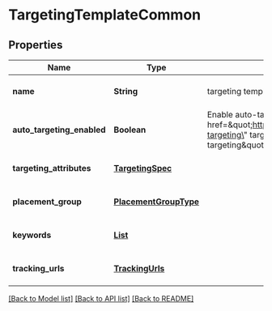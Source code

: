 # TargetingTemplateCommon
## Properties

| Name | Type | Description | Notes |
|------------ | ------------- | ------------- | -------------|
| **name** | **String** | targeting template name | [optional] [default to null] |
| **auto\_targeting\_enabled** | **Boolean** | Enable auto-targeting for ad group. Also known as &lt;a href&#x3D;\&quot;https://help.pinterest.com/en/business/article/expanded-targeting\&quot; target&#x3D;\&quot;_blank\&quot;&gt;\&quot;expanded targeting\&quot;&lt;/a&gt;. | [optional] [default to true] |
| **targeting\_attributes** | [**TargetingSpec**](TargetingSpec.md) |  | [optional] [default to null] |
| **placement\_group** | [**PlacementGroupType**](PlacementGroupType.md) |  | [optional] [default to null] |
| **keywords** | [**List**](TargetingTemplateKeyword.md) |  | [optional] [default to null] |
| **tracking\_urls** | [**TrackingUrls**](TrackingUrls.md) |  | [optional] [default to null] |

[[Back to Model list]](../README.md#documentation-for-models) [[Back to API list]](../README.md#documentation-for-api-endpoints) [[Back to README]](../README.md)

